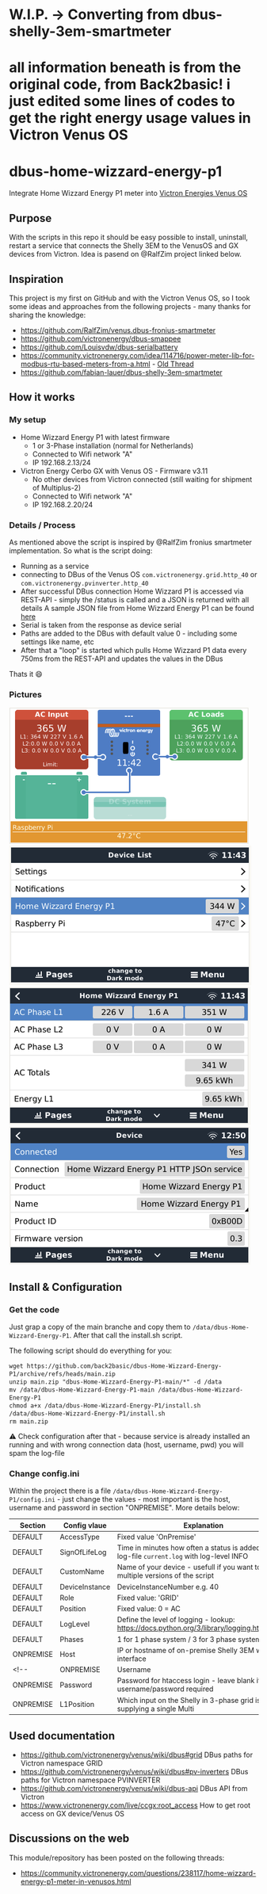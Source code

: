# W.I.P. -> Converting from dbus-shelly-3em-smartmeter

# all information beneath is from the original code, from Back2basic! i just edited some lines of codes to get the right energy usage values in Victron Venus OS

# dbus-home-wizzard-energy-p1
Integrate Home Wizzard Energy P1 meter into [Victron Energies Venus OS](https://github.com/victronenergy/venus)

## Purpose
With the scripts in this repo it should be easy possible to install, uninstall, restart a service that connects the Shelly 3EM to the VenusOS and GX devices from Victron.
Idea is pasend on @RalfZim project linked below.



## Inspiration
This project is my first on GitHub and with the Victron Venus OS, so I took some ideas and approaches from the following projects - many thanks for sharing the knowledge:
- https://github.com/RalfZim/venus.dbus-fronius-smartmeter
- https://github.com/victronenergy/dbus-smappee
- https://github.com/Louisvdw/dbus-serialbattery
- https://community.victronenergy.com/idea/114716/power-meter-lib-for-modbus-rtu-based-meters-from-a.html - [Old Thread](https://community.victronenergy.com/questions/85564/eastron-sdm630-modbus-energy-meter-community-editi.html)
- https://github.com/fabian-lauer/dbus-shelly-3em-smartmeter

## How it works
### My setup
- Home Wizzard Energy P1 with latest firmware 
  - 1 or 3-Phase installation (normal for Netherlands)
  - Connected to Wifi network "A"
  - IP 192.168.2.13/24  
- Victron Energy Cerbo GX with Venus OS - Firmware v3.11
  - No other devices from Victron connected (still waiting for shipment of Multiplus-2)
  - Connected to Wifi network "A"
  - IP 192.168.2.20/24

### Details / Process
As mentioned above the script is inspired by @RalfZim fronius smartmeter implementation.
So what is the script doing:
- Running as a service
- connecting to DBus of the Venus OS `com.victronenergy.grid.http_40` or `com.victronenergy.pvinverter.http_40`
- After successful DBus connection Home Wizzard P1 is accessed via REST-API - simply the /status is called and a JSON is returned with all details
  A sample JSON file from Home Wizzard Energy P1 can be found [here](docs/home-wizzard-energy-p1.json)
- Serial is taken from the response as device serial
- Paths are added to the DBus with default value 0 - including some settings like name, etc
- After that a "loop" is started which pulls Home Wizzard P1 data every 750ms from the REST-API and updates the values in the DBus

Thats it 😄

### Pictures
![Tile Overview](img/VenusOs_Overview.png)
![Remote Console - Overview](img/VenusOs_DeviceList.png) 
![SmartMeter - Values](img/VenusOs_P1.png)
![SmartMeter - Device Details](img/VenusOs_Service.png)




## Install & Configuration
### Get the code
Just grap a copy of the main branche and copy them to `/data/dbus-Home-Wizzard-Energy-P1`.
After that call the install.sh script.

The following script should do everything for you:
```
wget https://github.com/back2basic/dbus-Home-Wizzard-Energy-P1/archive/refs/heads/main.zip
unzip main.zip "dbus-Home-Wizzard-Energy-P1-main/*" -d /data
mv /data/dbus-Home-Wizzard-Energy-P1-main /data/dbus-Home-Wizzard-Energy-P1
chmod a+x /data/dbus-Home-Wizzard-Energy-P1/install.sh
/data/dbus-Home-Wizzard-Energy-P1/install.sh
rm main.zip
```
⚠️ Check configuration after that - because service is already installed an running and with wrong connection data (host, username, pwd) you will spam the log-file

### Change config.ini
Within the project there is a file `/data/dbus-Home-Wizzard-Energy-P1/config.ini` - just change the values - most important is the host, username and password in section "ONPREMISE". More details below:

| Section  | Config vlaue | Explanation |
| ------------- | ------------- | ------------- |
| DEFAULT  | AccessType | Fixed value 'OnPremise' |
| DEFAULT  | SignOfLifeLog  | Time in minutes how often a status is added to the log-file `current.log` with log-level INFO |
| DEFAULT  | CustomName  | Name of your device - usefull if you want to run multiple versions of the script |
| DEFAULT  | DeviceInstance  | DeviceInstanceNumber e.g. 40 |
| DEFAULT  | Role | Fixed value:  'GRID' |
| DEFAULT  | Position | Fixed value: 0 = AC|
| DEFAULT  | LogLevel  | Define the level of logging - lookup: https://docs.python.org/3/library/logging.html#levels |
| DEFAULT  | Phases  | 1 for 1 phase system / 3 for 3 phase system |
| ONPREMISE  | Host | IP or hostname of on-premise Shelly 3EM web-interface |
<!-- | ONPREMISE  | Username | Username for htaccess login - leave blank if no username/password required |
| ONPREMISE  | Password | Password for htaccess login - leave blank if no username/password required |
| ONPREMISE  | L1Position | Which input on the Shelly in 3-phase grid is supplying a single Multi | -->


<!-- ### Remapping L1
In a 3-phase grid with a single Multi, Venus OS expects L1 to be supplying the only Multi. This is not always the case. If for example your Multi is supplied by L3 (Input `C` on the Shelly) your GX device will show AC Loads as consuming from both L1 and L3. Setting `L1Position` to the appropriate Shelly input allows for remapping the phases and showing correct data on the GX device.

If your single Multi is connected to the Input `A` on the Shelly you don't need to change this setting. Setting `L1Position` to `2` would swap the `B` CT & Voltage sensors data on the Shelly with the `A` CT & Voltage sensors data on the Shelly. Respectively, setting `L1Position` to `3` would swap `A` and `C` inputs. -->

## Used documentation
- https://github.com/victronenergy/venus/wiki/dbus#grid   DBus paths for Victron namespace GRID
- https://github.com/victronenergy/venus/wiki/dbus#pv-inverters   DBus paths for Victron namespace PVINVERTER
- https://github.com/victronenergy/venus/wiki/dbus-api   DBus API from Victron
- https://www.victronenergy.com/live/ccgx:root_access   How to get root access on GX device/Venus OS

## Discussions on the web
This module/repository has been posted on the following threads:
- https://community.victronenergy.com/questions/238117/home-wizzard-energy-p1-meter-in-venusos.html
